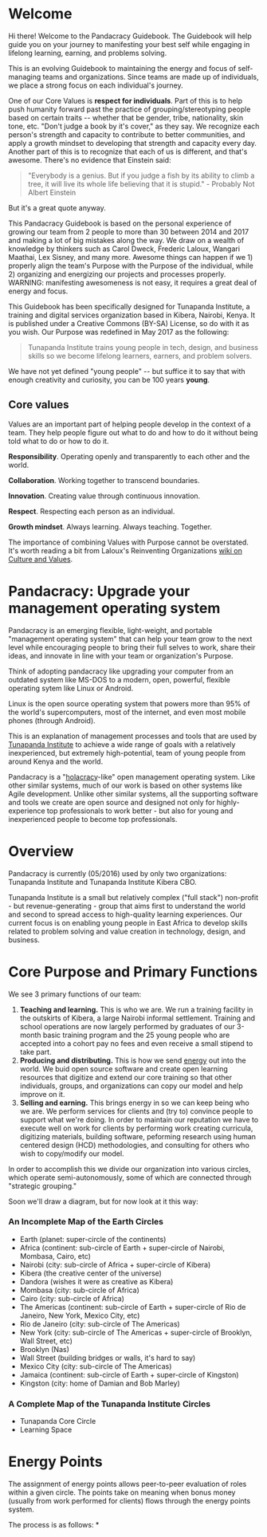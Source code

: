 # Welcome

Hi there! Welcome to the Pandacracy Guidebook. The Guidebook will help guide you on your journey to manifesting your best self while engaging in lifelong learning, earning, and problems solving.

This is an evolving Guidebook to maintaining the energy and focus of self-managing teams and organizations. Since teams are made up of individuals, we place a strong focus on each individual's journey. 

One of our Core Values is **respect for individuals**. Part of this is to help push humanity forward past the practice of grouping/stereotyping people based on certain traits -- whether that be gender, tribe, nationality, skin tone, etc. "Don't judge a book by it's cover," as they say. We recognize each person's strength and capacity to contribute to better communities, and apply a growth mindset to developing that strength and capacity every day. Another part of this is to recognize that each of us is different, and that's awesome. There's no evidence that Einstein said: 

>"Everybody is a genius. But if you judge a fish by its ability to climb a tree, it will live its whole life believing that it is stupid." - Probably Not Albert Einstein 

But it's a great quote anyway.

This Pandacracy Guidebook is based on the personal experience of growing our team from 2 people to more than 30 between 2014 and 2017 and making a lot of big mistakes along the way. We draw on a wealth of knowledge by thinkers such as Carol Dweck, Frederic Laloux, Wangari Maathai, Lex Sisney, and many more. Awesome things can happen if we 1) properly align the team's Purpose with the Purpose of the individual, while 2) organizing and energizing our projects and processes properly. WARNING: manifesting awesomeness is not easy, it requires a great deal of energy and focus.

This Guidebook has been specifically designed for Tunapanda Institute, a training and digital services organization based in Kibera, Nairobi, Kenya. It is published under a Creative Commons (BY-SA) License, so do with it as you wish. Our Purpose was redefined in May 2017 as the following:

> Tunapanda Institute trains young people in tech, design, and business skills so we become lifelong learners, earners, and problem solvers.

We have not yet defined "young people" -- but suffice it to say that with enough creativity and curiosity, you can be 100 years **young**.

## Core values

Values are an important part of helping people develop in the context of a team. They help people figure out what to do and how to do it without being told what to do or how to do it.

**Responsibility**. Operating openly and transparently to each other and the world.

**Collaboration**. Working together to transcend boundaries.

**Innovation**. Creating value through continuous innovation.

**Respect**. Respecting each person as an individual.

**Growth mindset**. Always learning. Always teaching. Together.

The importance of combining Values with Purpose cannot be overstated. It's worth reading a bit from Laloux's Reinventing Organizations [wiki on Culture and Values](http://www.reinventingorganizationswiki.com/Culture_and_Values).

# Pandacracy: Upgrade your management operating system 
Pandacracy is an emerging flexible, light-weight, and portable "management operating system" that can help your team grow to the next level while encouraging people to bring their full selves to work, share their ideas, and innovate in line with your team or organization's Purpose.

Think of adopting pandacracy like upgrading your computer from an outdated system like MS-DOS to a modern, open, powerful, flexible operating sytem like Linux or Android. 

Linux is the open source operating system that powers more than 95% of the world's supercomputers, most of the internet, and even most mobile phones (through Android).

This is an explanation of management processes and tools that are used by [Tunapanda Institute](www.tunapanda.org) to achieve a wide range of goals with a relatively inexperienced, but extremely high-potential, team of young people from around Kenya and the world.

Pandacracy is a "[holacracy](http://www.holacracy.org/how-it-works/)-like" open management operating system. Like other similar systems, much of our work is based on other systems like Agile development. Unlike other similar systems, all the supporting software and tools we create are open source and designed not only for highly-experience top professionals to work better - but also for young and inexperienced people to become top professionals.

# Overview
Pandacracy is currently (05/2016) used by only two organizations: Tunapanda Institute and Tunapanda Institute Kibera CBO.

Tunapanda Institute is a small but relatively complex ("full stack") non-profit - but revenue-generating - group that aims first to understand the world and second to spread access to high-quality learning experiences. Our current focus is on enabling young people in East Africa to develop skills related to problem solving and value creation in technology, design, and business.

# Core Purpose and Primary Functions

We see 3 primary functions of our team:

1. **Teaching and learning.** This is who we are. We run a training facility in the outskirts of Kibera, a large Nairobi informal settlement. Training and school operations are now largely performed by graduates of our 3-month basic training program and the 25 young people who are accepted into a cohort pay no fees and even receive a small stipend to take part.
2. **Producing and distributing.** This is how we send [energy](http://organizationalphysics.com/2012/02/20/the-universal-success-formula/) out into the world. We buid open source software and create open learning resources that digitize and extend our core training so that other individuals, groups, and organizations can copy our model and help improve on it.
3. **Selling and earning.** This brings energy in so we can keep being who we are. We perform services for clients and (try to) convince people to support what we're doing. In order to maintain our reputation we have to execute well on work for clients by performing work creating curricula, digitizing materials, building software, peforming research using human centered design (HCD) methodologies, and consulting for others who wish to copy/modify our model.

In order to accomplish this we divide our organization into various circles, which operate semi-autonomously, some of which are connected through "strategic grouping."

Soon we'll draw a diagram, but for now look at it this way:

### An Incomplete Map of the Earth Circles

* Earth (planet: super-circle of the continents)
 * Africa (continent: sub-circle of Earth + super-circle of Nairobi, Mombasa, Cairo, etc)
  * Nairobi (city: sub-circle of Africa + super-circle of Kibera)
   * Kibera (the creative center of the universe)
   * Dandora (wishes it were as creative as Kibera)
  * Mombasa (city: sub-circle of Africa)
  * Cairo (city: sub-circle of Africa)
 * The Americas (continent: sub-circle of Earth + super-circle of Rio de Janeiro, New York, Mexico City, etc)
  * Rio de Janeiro (city: sub-circle of The Americas)
  * New York (city: sub-circle of The Americas + super-circle of Brooklyn, Wall Street, etc)
   * Brooklyn (Nas)
   * Wall Street (building bridges or walls, it's hard to say)
  * Mexico City (city: sub-circle of The Americas)
 * Jamaica (continent: sub-circle of Earth + super-circle of Kingston)
  * Kingston (city: home of Damian and Bob Marley)

### A Complete Map of the Tunapanda Institute Circles
* Tunapanda Core Circle
 * Learning Space

# Energy Points
The assignment of energy points allows peer-to-peer evaluation of roles within a given circle. The points take on meaning when bonus money (usually from work performed for clients) flows through the energy points system.

The process is as follows:
* 
